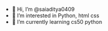 - 👋 Hi, I’m @saiaditya0409
- 👀 I’m interested in Python, html css
- 🌱 I’m currently learning cs50 python
<!---
saiaditya0409/saiaditya0409 is a ✨ special ✨ repository because its `README.md` (this file) appears on your GitHub profile.
You can click the Preview link to take a look at your changes.
--->
